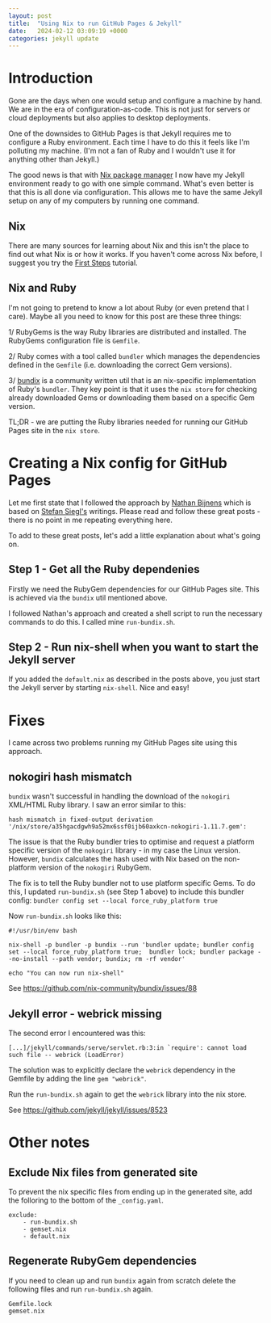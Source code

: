 ```yaml
---
layout: post
title:  "Using Nix to run GitHub Pages & Jekyll"
date:   2024-02-12 03:09:19 +0000
categories: jekyll update
---
```


# Introduction

Gone are the days when one would setup and configure a machine by hand. We are in the era of configuration-as-code. This is not just for servers or cloud deployments but also applies to desktop deployments.

One of the downsides to GitHub Pages is that Jekyll requires me to configure a Ruby environment. Each time I have to do this it feels like I'm polluting my machine. (I'm not a fan of Ruby and I wouldn't use it for anything other than Jekyll.)

The good news is that with [Nix package manager](https://nixos.org/) I now have my Jekyll environment ready to go with one simple command. What's even better is that this is all done via configuration. This allows me to have the same Jekyll setup on any of my computers by running one command.


## Nix

There are many sources for learning about Nix and this isn't the place to find out what Nix is or how it works. If you haven't come across Nix before, I suggest you try the [First Steps](https://nix.dev/tutorials/first-steps/) tutorial.

## Nix and Ruby

I'm not going to pretend to know a lot about Ruby (or even pretend that I care).  Maybe all you need to know for this post are these three things:

1/ RubyGems is the way Ruby libraries are distributed and installed. The RubyGems configuration file is `Gemfile`.

2/ Ruby comes with a tool called `bundler` which manages the dependencies defined in the `Gemfile` (i.e. downloading the correct Gem versions).

3/ [bundix](https://github.com/nix-community/bundix?tab=readme-ov-file) is a community written util that is an nix-specific implementation of Ruby's `bundler`. They key point is that it uses the `nix store` for checking already downloaded Gems or downloading them based on a specific Gem version.

TL;DR - we are putting the Ruby libraries needed for running our GitHub Pages site in the `nix store`.

# Creating a Nix config for GitHub Pages

Let me first state that I followed the approach by [Nathan Bijnens](https://nathan.gs/2019/04/19/using-jekyll-and-nix-to-blog/) which is based on [Stefan Siegl's](https://stesie.github.io/2016/08/nixos-github-pages-env) writings. Please read and follow these great posts - there is no point in me repeating everything here.

To add to these great posts, let's add a little explanation about what's going on.

## Step 1 - Get all the Ruby dependenies

Firstly we need the RubyGem dependencies for our GitHub Pages site. This is achieved via the `bundix` util mentioned above.

I followed Nathan's approach and created a shell script to run the necessary commands to do this. I called mine `run-bundix.sh`.

## Step 2 - Run nix-shell when you want to start the Jekyll server

If you added the `default.nix` as described in the posts above, you just start the Jekyll server by starting `nix-shell`. Nice and easy!

# Fixes

I came across two problems running my GitHub Pages site using this approach.

##  nokogiri hash mismatch

`bundix` wasn't successful in handling the download of the `nokogiri` XML/HTML Ruby library. I saw an error similar to this:

```
hash mismatch in fixed-output derivation '/nix/store/a35hgacdgwh9a52mx6ssf0ijb60axkcn-nokogiri-1.11.7.gem':
```

The issue is that the Ruby bundler tries to optimise and request a platform specific version of the `nokogiri` library - in my case the Linux version. However, `bundix` calculates the hash used with Nix based on the non-platform version of the `nokogiri` RubyGem.

The fix is to tell the Ruby bundler not to use platform specific Gems. To do this, I updated `run-bundix.sh` (see Step 1 above) to include this bundler config: `bundler config set --local force_ruby_platform true`

Now `run-bundix.sh` looks like this:

```
#!/usr/bin/env bash

nix-shell -p bundler -p bundix --run 'bundler update; bundler config set --local force_ruby_platform true;  bundler lock; bundler package --no-install --path vendor; bundix; rm -rf vendor'

echo "You can now run nix-shell"
```

See https://github.com/nix-community/bundix/issues/88

## Jekyll error - webrick missing

The second error I encountered was this:

```
[...]/jekyll/commands/serve/servlet.rb:3:in `require': cannot load such file -- webrick (LoadError)
```

The solution was to explicitly declare the `webrick` dependency in the Gemfile by adding the line `gem "webrick"`.

Run the `run-bundix.sh` again to get the `webrick` library into the nix store.

See https://github.com/jekyll/jekyll/issues/8523

# Other notes

## Exclude Nix files from generated site

To prevent the nix specific files from ending up in the generated site, add the folloring to the bottom of the `_config.yaml`.

```
exclude:
    - run-bundix.sh
    - gemset.nix
    - default.nix
```

## Regenerate RubyGem dependencies

If you need to clean up and run `bundix` again from scratch delete the following files and run `run-bundix.sh` again.

```
Gemfile.lock
gemset.nix
```
